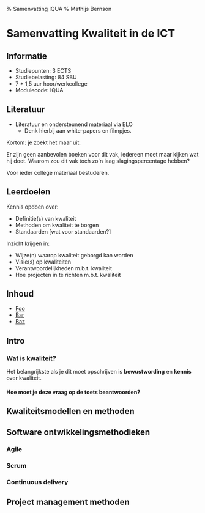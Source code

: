 % Samenvatting IQUA
% Mathijs Bernson

# Samenvatting Kwaliteit in de ICT

## Informatie

* Studiepunten: 3 ECTS
* Studiebelasting: 84 SBU
* 7 * 1,5 uur hoor/werkcollege
* Modulecode: IQUA

## Literatuur

* Literatuur en ondersteunend materiaal via ELO
	* Denk hierbij aan white-papers en filmpjes.

Kortom: je zoekt het maar uit.

Er zijn geen aanbevolen boeken voor dit vak, iedereen moet maar kijken wat hij doet. Waarom zou dit vak toch zo'n laag slagingspercentage hebben?

Vóór ieder college materiaal bestuderen.

## Leerdoelen

Kennis opdoen over:

* Definitie(s) van kwaliteit
* Methoden om kwaliteit te borgen
* Standaarden [wat voor standaarden?]

Inzicht krijgen in:

* Wijze(n) waarop kwaliteit geborgd kan worden
* Visie(s) op kwaliteiten
* Verantwoordelijkheden m.b.t. kwaliteit
* Hoe projecten in te richten m.b.t. kwaliteit

## Inhoud

* [Foo](#foo)
* [Bar](#bar)
* [Baz](#baz)

## Intro

### Wat is kwaliteit?

Het belangrijkste als je dit moet opschrijven is **bewustwording** en **kennis** over kwaliteit.

#### Hoe moet je deze vraag op de toets beantwoorden?

## Kwaliteitsmodellen en methoden

## Software ontwikkelingsmethodieken

### Agile

### Scrum

### Continuous delivery

## Project management methoden